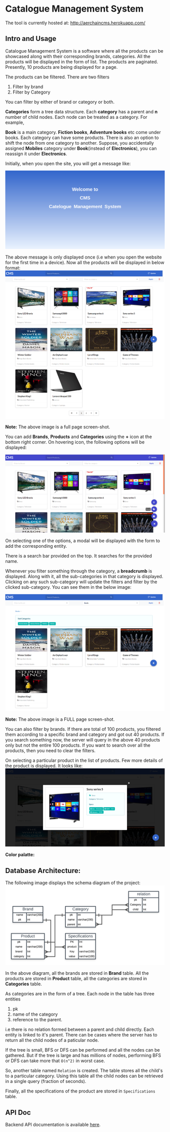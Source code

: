 # Catalogue Management System

The tool is currently hosted at: http://aerchaincms.herokuapp.com/

## Intro and Usage

Catalogue Management System is a software where all the products can be showcased along with their corresponding brands, categories. All the products will be displayed in the form of list. The products are paginated. Presently, 10 products are being displayed for a page.

The products can be filtered. There are two filters
1. Filter by brand
2. Filter by Category

You can filter by either of brand or category or both. 

**Categories** form a tree data structure. Each **category** has a parent and **n** number of child nodes. Each node can be treated as a category. 
For example,

**Book** is a main category. **Fiction books**, **Adventure books** etc come under books. Each category can have some products. There is also an option to shift the node from one category to another. Suppose, you accidentally assigned **Mobiles** category under **Book**(instead of **Electronics**), you can reassign it under **Electronics**.

Initially, when you open the site, you will get a message like:

![](img/i1.png)

The above message is only displayed once (i.e when you open the website for the first time in a device). Now all the products will be displayed in below format:
![](img/i4.png)

**Note:** The above image is a full page screen-shot.

You can add **Brands**, **Products** and **Categories** using the **+** icon at the bottom right corner. On hovering icon, the following options will be displayed:

![](img/i2.png)

On selecting one of the options, a modal  will be displayed with the form to add the corresponding entity.

There is a search bar provided on the top. It searches for the provided name. 

Whenever you filter something through the category, a **breadcrumb** is displayed. Along with it, all the sub-categories in that category is displayed. Clicking on any such sub-category will update the filters and filter by the clicked sub-category. You can see them in the below image:

![](img/i3.png)

**Note:** The above image is a FULL page screen-shot.


You can also filter by brands. If there are total of 100 products, you filtered them according to a specific brand and category and got out 40 products. If you search something now, the server will query in the above 40 products only but not the entire 100 products. If you want to search over all the products, then you need to clear the filters.

On selecting a particular product in the list of products. Few more details of the product is displayed. It looks like:
![](img/i5.png)


**Color palatte:** 

## Database Architecture:

The following image displays the schema diagram of the project:
![](img/i6.png)

In the above diagram, all the brands are stored in **Brand** table. All the products are stored in **Product** table, all the categories are stored in **Categories** table.

As categories are in the form of a tree. Each node in the table has three entities 
1. pk
2. name of the category
3. reference to the parent.

i.e there is no relation formed between a parent and child directly. Each entity is linked to it's parent. There can be cases where the server has to return all the child nodes of a paticular node.

If the tree is small, BFS or DFS can be performed and all the nodes can be gathered. But if the tree is large and has millions of nodes, performing BFS or DFS can take more that ```O(n^2)``` in worst case.

So, another table named ```Relation``` is created. The table stores all the child's to a particular category. Using this table all the child nodes can be retrieved in a single query (fraction of seconds).

Finally, all the specifications of the product are stored in ```Specifications``` table.

## API Doc

Backend API documentation is available [here](https://documenter.getpostman.com/view/6222710/SVfRsTEB?version=latest).


